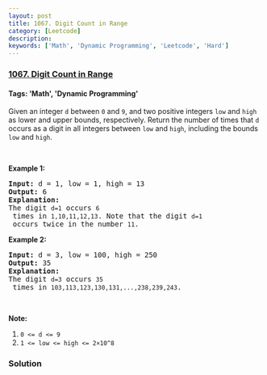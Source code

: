 ```yaml
---
layout: post
title: 1067. Digit Count in Range
category: [Leetcode]
description: 
keywords: ['Math', 'Dynamic Programming', 'Leetcode', 'Hard']
---
```

### [1067. Digit Count in Range](https://leetcode.com/problems/digit-count-in-range)

#### Tags: 'Math', 'Dynamic Programming'

<div class="content__u3I1 question-content__JfgR"><div>Given an integer <code>d</code> between <code>0</code> and <code>9</code>, and two positive integers <code>low</code> and <code>high</code> as lower and upper bounds, respectively. Return the number of times that <code>d</code> occurs as a digit in all integers between <code>low</code> and <code>high</code>, including the bounds <code>low</code> and <code>high</code>.
<p> </p>
<p><strong>Example 1:</strong></p>
<pre><strong>Input: </strong>d = <span id="example-input-1-1">1</span>, low = <span id="example-input-1-2">1</span>, high = <span id="example-input-1-3">13</span>
<strong>Output: </strong><span id="example-output-1">6</span>
<strong>Explanation: </strong>
The digit <code>d=1</code> occurs <code>6</code> times in <code>1,10,11,12,13</code>. Note that the digit <code>d=1</code> occurs twice in the number <code>11</code>.
</pre>
<div>
<p><strong>Example 2:</strong></p>
<pre><strong>Input: </strong>d = <span id="example-input-2-1">3</span>, low = <span id="example-input-2-2">100</span>, high = <span id="example-input-2-3">250</span>
<strong>Output: </strong><span id="example-output-2">35</span>
<strong>Explanation: </strong>
The digit <code>d=3</code> occurs <code>35</code> times in <code>103,113,123,130,131,...,238,239,243</code>.
</pre>
<p> </p>
<p><strong>Note:</strong></p>
<ol>
<li><code>0 &lt;= d &lt;= 9</code></li>
<li><code>1 &lt;= low &lt;= high &lt;= 2×10^8</code></li>
</ol>
</div></div></div>

### Solution

